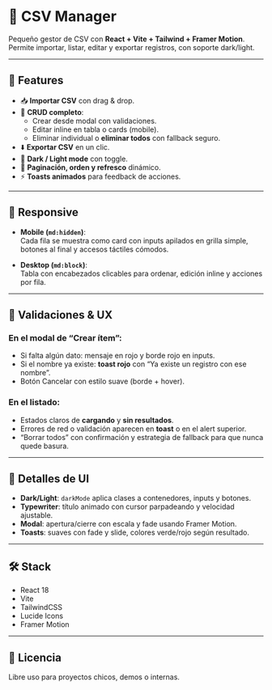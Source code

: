 # 📂 CSV Manager

Pequeño gestor de CSV con **React + Vite + Tailwind + Framer Motion**.  
Permite importar, listar, editar y exportar registros, con soporte dark/light.

---

## 🚀 Features

- 📥 **Importar CSV** con drag & drop.
- 📝 **CRUD completo**:
  - Crear desde modal con validaciones.
  - Editar inline en tabla o cards (mobile).
  - Eliminar individual o **eliminar todos** con fallback seguro.
- ⬇️ **Exportar CSV** en un clic.
- 🌙 **Dark / Light mode** con toggle.
- 🔄 **Paginación, orden y refresco** dinámico.
- ⚡ **Toasts animados** para feedback de acciones.

---

## 📱 Responsive

- **Mobile (`md:hidden`)**:  
  Cada fila se muestra como card con inputs apilados en grilla simple, botones al final y accesos táctiles cómodos.

- **Desktop (`md:block`)**:  
  Tabla con encabezados clicables para ordenar, edición inline y acciones por fila.

---

## 🧯 Validaciones & UX

### En el modal de “Crear ítem”:

- Si falta algún dato: mensaje en rojo y borde rojo en inputs.
- Si el nombre ya existe: **toast rojo** con “Ya existe un registro con ese nombre”.
- Botón Cancelar con estilo suave (borde + hover).

### En el listado:

- Estados claros de **cargando** y **sin resultados**.
- Errores de red o validación aparecen en **toast** o en el alert superior.
- “Borrar todos” con confirmación y estrategia de fallback para que nunca quede basura.

---

## 🎨 Detalles de UI

- **Dark/Light**: `darkMode` aplica clases a contenedores, inputs y botones.
- **Typewriter**: título animado con cursor parpadeando y velocidad ajustable.
- **Modal**: apertura/cierre con escala y fade usando Framer Motion.
- **Toasts**: suaves con fade y slide, colores verde/rojo según resultado.

---

## 🛠️ Stack

- React 18
- Vite
- TailwindCSS
- Lucide Icons
- Framer Motion

---

## 📄 Licencia

Libre uso para proyectos chicos, demos o internas.
